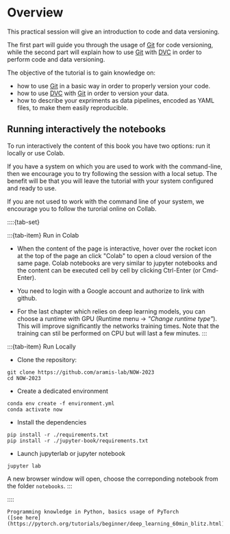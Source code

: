 # Overview

This practical session will give an introduction to code and data versioning.

The first part will guide you through the usage of [Git](https://git-scm.com) for code versioning,
while the second part will explain how to use [Git](https://git-scm.com) with [DVC](https://dvc.org)
in order to perform code and data versioning.

The objective of the tutorial is to gain knowledge on: 

- how to use [Git](https://git-scm.com) in a basic way in order to properly version your code.
- how to use [DVC](https://dvc.org) with [Git](https://git-scm.com) in order to version your data.
- how to describe your expriments as data pipelines, encoded as YAML files, to make them easily reproducible.

## Running interactively the notebooks

To run interactively the content of this book you have two options: run it locally or use Colab.

If you have a system on which you are used to work with the command-line, then we encourage you to try
following the session with a local setup. The benefit will be that you will leave the tutorial with your
system configured and ready to use.

If you are not used to work with the command line of your system, we encourage you to follow the turorial online on Collab.

::::{tab-set}

:::{tab-item} Run in Colab
* When the content of the page is interactive, hover over the rocket icon 
  <i class="fa fa-rocket" aria-hidden="true"></i>
  at the top of the page an click "Colab" to open a cloud version of the same page.
  Colab notebooks are very similar to jupyter notebooks and the content
  can be executed cell by cell by clicking Ctrl-Enter (or Cmd-Enter).

* You need to login with a Google account and authorize to link with github.

* For the last chapter which relies on deep learning models, you can choose a
  runtime with GPU (Runtime menu -> *"Change runtime type"*). This will improve
  significantly the networks training times. Note that the training can stil be
  performed on CPU but will last a few minutes.
:::

:::{tab-item} Run Locally
* Clone the repository:
```
git clone https://github.com/aramis-lab/NOW-2023
cd NOW-2023
```

* Create a dedicated environment
```
conda env create -f environment.yml
conda activate now
```

* Install the dependencies
```
pip install -r ./requirements.txt
pip install -r ./jupyter-book/requirements.txt
```

* Launch jupyterlab or jupyter notebook
```
jupyter lab
```
A new browser window will open, choose the correponding notebook from the folder `notebooks`.
:::

::::


```{admonition} Prerequisite
Programming knowledge in Python, basics usage of PyTorch
([see here](https://pytorch.org/tutorials/beginner/deep_learning_60min_blitz.html)).
```

```{tableofcontents}
```
